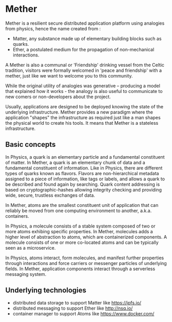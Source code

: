 # Mether

Mether is a resilient secure distributed application platform using analogies from physics, hence the name created from :
* Matter, any substance made up of elementary building blocks such as quarks.
* Ether, a postulated medium for the propagation of non-mechanical interactions.

A Mether is also a communal or 'Friendship' drinking vessel from the Celtic tradition, visitors were formally welcomed in 'peace and friendship' with a mether, just like we want to welcome you to this community.

While the original utility of analogies was generative – producing a model that explained how it works - the analogy is also useful to communicate to new comers or non-developers about the project. 

Usually, applications are designed to be deployed knowing the state of the underlying infrastructure. Mether provides a new paradigm where the application "shapes" the infrastructure as required just like a man shapes the physical world to create his tools. It means that Mether is a stateless infrastructure. 

## Basic concepts

In Physics, a quark is an elementary particle and a fundamental constituent of matter. In Mether, a quark is an elementary chunk of data and a fundamental constituent of information. Like in Physics, there are different types of quarks known as flavors. Flavors are non-hierarchical metadata assigned to a piece of information, like tags or labels, and allows a quark to be described and found again by searching. Quark content addressing is based on cryptographic-hashes allowing integrity checking and providing wide, secure, trustless exchanges of data. 

In Mether, atoms are the smallest constituent unit of application that can reliably be moved from one computing environment to another, a.k.a. containers. 

In Physics, a molecule consists of a stable system composed of two or more atoms exhibing specific properties. In Mether, molecules adds a higher level of abstraction to atoms, which are containerized components. A molecule consists of one or more co-located atoms and can be typically seen as a microservice.

In Physics, atoms interact, form molecules, and manifest further properties through interactions and force carriers or messenger particles of underlying fields. In Mether, application components interact through a serverless messaging system.

## Underlying technologies

* distributed data storage to support Matter like https://ipfs.io/
* distributed messaging to support Ether like http://nsq.io/
* container manager to support Atoms like https://www.docker.com/ 



